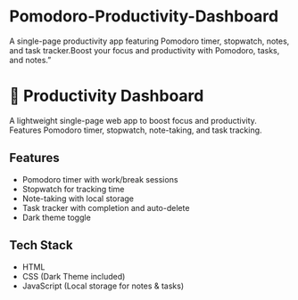 # Pomodoro-Productivity-Dashboard
A single-page productivity app featuring Pomodoro timer, stopwatch, notes, and task tracker.Boost your focus and productivity with Pomodoro, tasks, and notes.” 

# 🧠 Productivity Dashboard
A lightweight single-page web app to boost focus and productivity. Features Pomodoro timer, stopwatch, note-taking, and task tracking.

## Features
- Pomodoro timer with work/break sessions
- Stopwatch for tracking time
- Note-taking with local storage
- Task tracker with completion and auto-delete
- Dark theme toggle

## Tech Stack
- HTML
- CSS (Dark Theme included)
- JavaScript (Local storage for notes & tasks)

